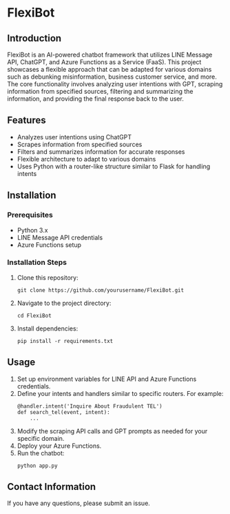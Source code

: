 # FlexiBot

## Introduction
FlexiBot is an AI-powered chatbot framework that utilizes LINE Message API, ChatGPT, and Azure Functions as a Service (FaaS). This project showcases a flexible approach that can be adapted for various domains such as debunking misinformation, business customer service, and more. The core functionality involves analyzing user intentions with GPT, scraping information from specified sources, filtering and summarizing the information, and providing the final response back to the user.

## Features
- Analyzes user intentions using ChatGPT
- Scrapes information from specified sources
- Filters and summarizes information for accurate responses
- Flexible architecture to adapt to various domains
- Uses Python with a router-like structure similar to Flask for handling intents

## Installation
### Prerequisites
- Python 3.x
- LINE Message API credentials
- Azure Functions setup

### Installation Steps
1. Clone this repository:
   ```
   git clone https://github.com/yourusername/FlexiBot.git
   ```
2. Navigate to the project directory:
   ```
   cd FlexiBot
   ```
3. Install dependencies:
   ```
   pip install -r requirements.txt
   ```

## Usage
1. Set up environment variables for LINE API and Azure Functions credentials.
2. Define your intents and handlers similar to specific routers. For example:
   ```
   @handler.intent('Inquire About Fraudulent TEL')
   def search_tel(event, intent):
       ...
   ```
3. Modify the scraping API calls and GPT prompts as needed for your specific domain.
4. Deploy your Azure Functions.
5. Run the chatbot:
   ```
   python app.py
   ```

## Contact Information
If you have any questions, please submit an issue.
